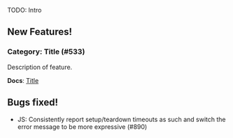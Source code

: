 TODO: Intro

## New Features!

### Category: Title (#533)

Description of feature.

**Docs**: [Title](http://k6.readme.io/docs/TODO)

## Bugs fixed!

* JS: Consistently report setup/teardown timeouts as such and switch the error message to be more
  expressive (#890)
